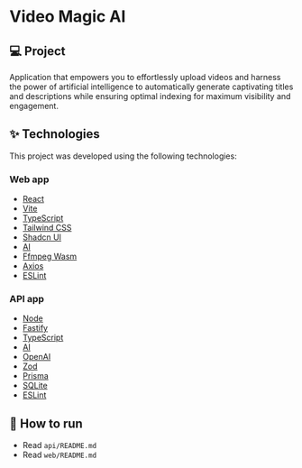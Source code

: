 # Video Magic AI

## 💻 Project

Application that empowers you to effortlessly upload videos and harness the power of artificial intelligence to automatically generate captivating titles and descriptions while ensuring optimal indexing for maximum visibility and engagement.

## ✨ Technologies

This project was developed using the following technologies:

### Web app

- [React](https://react.dev/)
- [Vite](https://vitejs.dev/)
- [TypeScript](https://www.typescriptlang.org/)
- [Tailwind CSS](https://tailwindcss.com/)
- [Shadcn UI](https://ui.shadcn.com/)
- [AI](https://sdk.vercel.ai/docs)
- [Ffmpeg Wasm](https://ffmpegwasm.netlify.app/)
- [Axios](https://axios-http.com/)
- [ESLint](https://eslint.org/)

### API app

- [Node](https://nodejs.org/en)
- [Fastify](https://fastify.dev/)
- [TypeScript](https://www.typescriptlang.org/)
- [AI](https://sdk.vercel.ai/docs)
- [OpenAI](https://github.com/openai/openai-node)
- [Zod](https://zod.dev/)
- [Prisma](https://www.prisma.io/)
- [SQLite](https://www.sqlite.org/index.html)
- [ESLint](https://eslint.org/)

## 🚀 How to run

- Read `api/README.md`
- Read `web/README.md`
